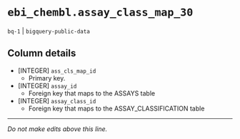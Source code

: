 # `ebi_chembl.assay_class_map_30`
`bq-1` | `bigquery-public-data`

## Column details
* [INTEGER]   `ass_cls_map_id`
  - Primary key.
* [INTEGER]   `assay_id`
  - Foreign key that maps to the ASSAYS table
* [INTEGER]   `assay_class_id`
  - Foreign key that maps to the ASSAY_CLASSIFICATION table

-------------------------------------------------------------------------------
*Do not make edits above this line.*
